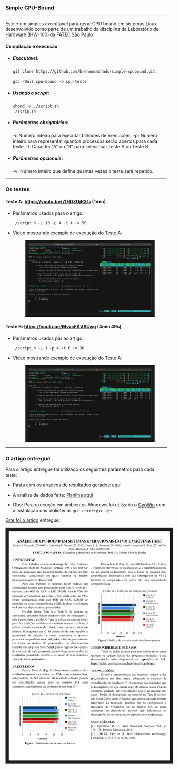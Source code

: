 ### Simple CPU-Bound
---

Este é um simples execútavel para gerar CPU bound em sistemas Linux desenvolvido como parte de um trabalho da disciplina de Laboratório de Hardware (IHW-100) da FATEC São Paulo.


#### Compilação e execução
- ##### Executável:
    ```
    git clone https://github.com/brennomachado/simple-cpubound.git

    gcc -Wall cpu-bound -o cpu-teste
    ```

- ##### Usando o script:
    ```
    chomd +x ./script.sh
    ./scrip.sh
    ```

- ##### Parâmetros obrigatórios:
    -i: Número inteiro para executar bilhoões de execuções.
    -p: Número inteiro para representar quantos processos serão abertos para cada teste.
    -t: Caracter "A" ou "B" para selecionar Teste A ou Teste B.

- ##### Parâmetros opcionais:
    -v: Número inteiro que define quantas vezes o teste será repetido.


---
### Os testes

#### Teste A: https://youtu.be/7fHDZOjR31c (1min)
- Parâmetros usados para o artigo:
    ```
    ./script.h -i 10 -p 4 -t A -v 50
    ```
- Video mostrando exemplo de execução do Teste A:
    <p align="center">
    <a href="http://www.youtube.com/watch?feature=player_embedded&v=7fHDZOjR31c" target="_blank"><img src="/img_teste_a.jpg" 
    alt="Vídeo de execução do Teste A" width="384" height="219" border="10" /></a>
    </p>

#### Teste B: https://youtu.be/MvucFKVSUwg (4min 49s)

- Parâmetros usados par ao artigo :
    ```
    ./script.h -i 1 -p 4 -t B -v 30
    ```
- Video mostrando exemplo de execução do Teste A:
    <p align="center">
    <a href="http://www.youtube.com/watch?feature=player_embedded&v=7fHDZOjR31c" target="_blank"><img src="/img_teste_a.jpg" 
    alt="Vídeo de execução do Teste B" width="384" height="219" border="10" /></a>
    </p>

---
### O artigo entregue
Para o artigo entregue foi utilizado os seguintes parâmetros para cada teste: 

- Pasta com os arquivos de resultados gerados: <a href="https://github.com/brennomachado/simple-cpubound/tree/main/resultados/pc02-desktop" target="_blank"> aqui</a>
- A análise de dados feita: <a href="/resultados/Resultados-Desktop.ods" target="_blank">Planilha aqui</a>

- Obs: Para execução em ambientes Windows foi utilizado o <a href="https://cygwin.com/index.html" target="_blank">CygWin</a> com a instalação das bibliotecas `gcc-core` e `gcc-g++`.

<a href="artigo-resumo.pdf" target="_blank">Este foi o artigo</a> entregue:

<p align="center">
<a href="artigo-resumo.pdf" target="_blank">
<img src="artigo.png" 
alt="Vídeo de execução do Teste B"  border="10" /></a>
</p>




